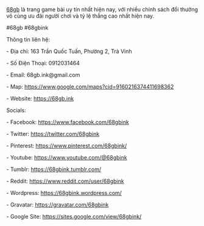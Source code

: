 <p><a href="https://68gb.ink">68gb</a> là trang game bài uy tín nhất hiện nay, với nhiều chính sách đổi thưởng vô cùng ưu đãi người chơi và tỷ lệ thắng cao nhất hiện nay.<p>
<p>#68gb #68gbink<p>
<p>Thông tin liên hệ:<p>
<p>- Địa chỉ: 163 Trần Quốc Tuấn, Phường 2, Trà Vinh<p>
<p>- Số Điện Thoại: 0912031464<p>
<p>- Email: 68gb.ink@gmail.com<p>
<p>- Map: <a href="https://www.google.com/maps?cid=9160216374411698362">https://www.google.com/maps?cid=9160216374411698362</a><p>
<p>- Website: <a href="https://68gb.ink">https://68gb.ink</a><p>
<p>Socials:<p>
<p>- Facebook: <a href="https://www.facebook.com/68gbink">https://www.facebook.com/68gbink</a><p>
<p>- Twitter: <a href="https://twitter.com/68gbink">https://twitter.com/68gbink</a><p>
<p>- Pinterest: <a href="https://www.pinterest.com/68gbink/">https://www.pinterest.com/68gbink/</a><p>
<p>- Youtube: <a href="https://www.youtube.com/@68gbink">https://www.youtube.com/@68gbink</a><p>
<p>- Tumblr: <a href="https://68gbink.tumblr.com/">https://68gbink.tumblr.com/</a><p>
<p>- Reddit: <a href="https://www.reddit.com/user/68gbink">https://www.reddit.com/user/68gbink</a><p>
<p>- Wordpress: <a href="https://68gbink.wordpress.com/">https://68gbink.wordpress.com/</a><p>
<p>- Gravatar: <a href="https://gravatar.com/68gbink">https://gravatar.com/68gbink</a><p>
<p>- Google Site: <a href="https://sites.google.com/view/68gbink/">https://sites.google.com/view/68gbink/</a><p>